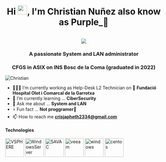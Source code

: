 <h1 align="center">Hi <img src="https://raw.githubusercontent.com/iampavangandhi/iampavangandhi/master/gifs/Hi.gif" width="30px">, I'm Christian Nuñez also know as Purple_💜</h1>
 <p align="center"><br/>
   <a href="https://www.linkedin.com/in/christian-nu%C3%B1ez-izaguirre-4baa60240/">
   <img src="https://img.shields.io/badge/linkedin-sachuverma-blue">
    
  </a>
  
</p>

<h3 align="center">A passionate System and LAN administrator</h3>
<h3 align="center">CFGS in ASIX on INS Bosc de la Coma (graduated in 2022)</h3>
<p align="left"> <img src=https://komarev.com/ghpvc/?username=sachinverma53121 alt=Christian Nuñez/></p>


- 👨🏾‍💻 I’m currently working as Help-Desk L2 Technician on 🏥 **Fundació Hospital Olot i Comarcal de la Garrotxa**
- 🌱 I’m currently learning ... **CiberSecurity**
- 💬 Ask me about ... **System and LAN**
- ⚡ Fun fact ... **Not proggramer**🚗
- 📫 How to reach me **crisjapheth2334@gmail.com**
<h4>Technologies</h4>
<p align="left">
 <img style="margin: auto;" src="https://w7.pngwing.com/pngs/365/66/png-transparent-vmware-esxi-vmware-vsphere-vmdk-virtual-machine-others-text-rectangle-logo.png" alt=VSPHERE width="60" height="60"/>
 <img style="margin: auto;" src="https://soka.gitlab.io/blog/post/2020-01-03-lanzar-aplicaciones-admin-desde-cli-windows/img/win-server-logo.png" alt=WindowsServer width="60" height="60"/>
 <img style="margin: auto;" src="https://res.cloudinary.com/crunchbase-production/image/upload/c_lpad,h_256,w_256,f_auto,q_auto:eco,dpr_1/kwzollucfauzvrwo0bwn" alt=SAVAC width="60" height="60"/>
 <img style="margin: auto;" src="https://upload.wikimedia.org/wikipedia/commons/9/93/Veeam_logo.png" alt=veeam width="60" height="60"/>
 <img style="margin: auto;" src="https://upload.wikimedia.org/wikipedia/commons/thumb/8/87/Windows_logo_-_2021.svg/2048px-Windows_logo_-_2021.svg.png" alt=windows width="60" height="60"/>
 <img style="margin: auto;" src="https://upload.wikimedia.org/wikipedia/commons/thumb/6/63/CentOS_color_logo.svg/1200px-CentOS_color_logo.svg.png" alt=centos width="60" height="60"/>
 
</p>


